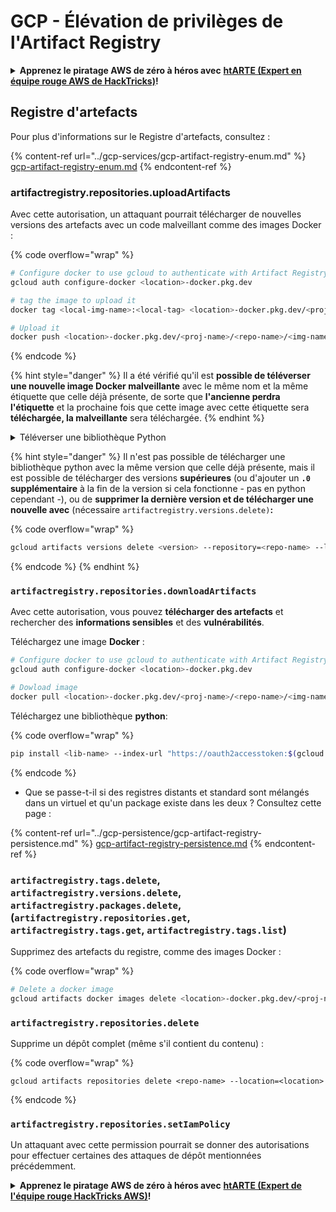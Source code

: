 # GCP - Élévation de privilèges de l'Artifact Registry

<details>

<summary><strong>Apprenez le piratage AWS de zéro à héros avec</strong> <a href="https://training.hacktricks.xyz/courses/arte"><strong>htARTE (Expert en équipe rouge AWS de HackTricks)</strong></a><strong>!</strong></summary>

Autres façons de soutenir HackTricks :

* Si vous souhaitez voir votre **entreprise annoncée dans HackTricks** ou **télécharger HackTricks en PDF**, consultez les [**PLANS D'ABONNEMENT**](https://github.com/sponsors/carlospolop) !
* Obtenez le [**swag officiel PEASS & HackTricks**](https://peass.creator-spring.com)
* Découvrez [**La famille PEASS**](https://opensea.io/collection/the-peass-family), notre collection exclusive de [**NFTs**](https://opensea.io/collection/the-peass-family)
* **Rejoignez le** 💬 [**groupe Discord**](https://discord.gg/hRep4RUj7f) ou le [**groupe Telegram**](https://t.me/peass) ou **suivez-nous** sur **Twitter** 🐦 [**@hacktricks_live**](https://twitter.com/hacktricks_live)**.**
* **Partagez vos astuces de piratage en soumettant des PR aux** [**HackTricks**](https://github.com/carlospolop/hacktricks) et [**HackTricks Cloud**](https://github.com/carlospolop/hacktricks-cloud) dépôts GitHub.

</details>

## Registre d'artefacts

Pour plus d'informations sur le Registre d'artefacts, consultez :

{% content-ref url="../gcp-services/gcp-artifact-registry-enum.md" %}
[gcp-artifact-registry-enum.md](../gcp-services/gcp-artifact-registry-enum.md)
{% endcontent-ref %}

### artifactregistry.repositories.uploadArtifacts

Avec cette autorisation, un attaquant pourrait télécharger de nouvelles versions des artefacts avec un code malveillant comme des images Docker :

{% code overflow="wrap" %}
```bash
# Configure docker to use gcloud to authenticate with Artifact Registry
gcloud auth configure-docker <location>-docker.pkg.dev

# tag the image to upload it
docker tag <local-img-name>:<local-tag> <location>-docker.pkg.dev/<proj-name>/<repo-name>/<img-name>:<tag>

# Upload it
docker push <location>-docker.pkg.dev/<proj-name>/<repo-name>/<img-name>:<tag>
```
{% endcode %}

{% hint style="danger" %}
Il a été vérifié qu'il est **possible de téléverser une nouvelle image Docker malveillante** avec le même nom et la même étiquette que celle déjà présente, de sorte que **l'ancienne perdra l'étiquette** et la prochaine fois que cette image avec cette étiquette sera **téléchargée, la malveillante** sera téléchargée.
{% endhint %}

<details>

<summary>Téléverser une bibliothèque Python</summary>

**Commencez par créer la bibliothèque à téléverser** (si vous pouvez télécharger la dernière version depuis le registre, vous pouvez éviter cette étape) :

1. **Configurez la structure de votre projet** :

* Créez un nouveau répertoire pour votre bibliothèque, par exemple `hello_world_library`.
* À l'intérieur de ce répertoire, créez un autre répertoire avec le nom de votre package, par exemple `hello_world`.
* À l'intérieur de votre répertoire de package, créez un fichier `__init__.py`. Ce fichier peut être vide ou peut contenir des initialisations pour votre package.

```bash
mkdir hello_world_library
cd hello_world_library
mkdir hello_world
touch hello_world/__init__.py
```
2. **Écrivez le code de votre bibliothèque** :

* À l'intérieur du répertoire `hello_world`, créez un nouveau fichier Python pour votre module, par exemple `greet.py`.
* Écrivez votre fonction "Hello, World!" :

```python
# hello_world/greet.py
def say_hello():
return "Hello, World!"
```
3. **Créez un fichier `setup.py`** :

* À la racine de votre répertoire `hello_world_library`, créez un fichier `setup.py`.
* Ce fichier contient des métadonnées sur votre bibliothèque et indique à Python comment l'installer.

```python
# setup.py
from setuptools import setup, find_packages

setup(
name='hello_world',
version='0.1',
packages=find_packages(),
install_requires=[
# Toutes les dépendances nécessaires à votre bibliothèque
],
)
```



**Maintenant, téléchargeons la bibliothèque :**

1. **Construisez votre package** :

* Depuis la racine de votre répertoire `hello_world_library`, exécutez :

```sh
python3 setup.py sdist bdist_wheel
```
2. **Configurez l'authentification pour twine** (utilisé pour téléverser votre package) :

* Assurez-vous d'avoir `twine` installé (`pip install twine`).
* Utilisez `gcloud` pour configurer les informations d'identification :

{% code overflow="wrap" %}
```sh
twine upload --username 'oauth2accesstoken' --password "$(gcloud auth print-access-token)" --repository-url https://<location>-python.pkg.dev/<project-id>/<repo-name>/ dist/*
```
{% endcode %}

<!---->

3. **Nettoyez la construction**
```bash
rm -rf dist build hello_world.egg-info
```
</details>

{% hint style="danger" %}
Il n'est pas possible de télécharger une bibliothèque python avec la même version que celle déjà présente, mais il est possible de télécharger des versions **supérieures** (ou d'ajouter un **`.0` supplémentaire** à la fin de la version si cela fonctionne - pas en python cependant -), ou de **supprimer la dernière version et de télécharger une nouvelle avec** (nécessaire `artifactregistry.versions.delete)`**:**

{% code overflow="wrap" %}
```sh
gcloud artifacts versions delete <version> --repository=<repo-name> --location=<location> --package=<lib-name>
```
{% endcode %}
{% endhint %}

### `artifactregistry.repositories.downloadArtifacts`

Avec cette autorisation, vous pouvez **télécharger des artefacts** et rechercher des **informations sensibles** et des **vulnérabilités**.

Téléchargez une image **Docker** :
```sh
# Configure docker to use gcloud to authenticate with Artifact Registry
gcloud auth configure-docker <location>-docker.pkg.dev

# Dowload image
docker pull <location>-docker.pkg.dev/<proj-name>/<repo-name>/<img-name>:<tag>
```
Téléchargez une bibliothèque **python**:

{% code overflow="wrap" %}
```bash
pip install <lib-name> --index-url "https://oauth2accesstoken:$(gcloud auth print-access-token)@<location>-python.pkg.dev/<project-id>/<repo-name>/simple/" --trusted-host <location>-python.pkg.dev --no-cache-dir
```
{% endcode %}

* Que se passe-t-il si des registres distants et standard sont mélangés dans un virtuel et qu'un package existe dans les deux ? Consultez cette page :

{% content-ref url="../gcp-persistence/gcp-artifact-registry-persistence.md" %}
[gcp-artifact-registry-persistence.md](../gcp-persistence/gcp-artifact-registry-persistence.md)
{% endcontent-ref %}

### `artifactregistry.tags.delete`, `artifactregistry.versions.delete`, `artifactregistry.packages.delete`, (`artifactregistry.repositories.get`, `artifactregistry.tags.get`, `artifactregistry.tags.list`)

Supprimez des artefacts du registre, comme des images Docker :

{% code overflow="wrap" %}
```bash
# Delete a docker image
gcloud artifacts docker images delete <location>-docker.pkg.dev/<proj-name>/<repo-name>/<img-name>:<tag>
```
### `artifactregistry.repositories.delete`

Supprime un dépôt complet (même s'il contient du contenu) :

{% code overflow="wrap" %}
```
gcloud artifacts repositories delete <repo-name> --location=<location>
```
{% endcode %}

### `artifactregistry.repositories.setIamPolicy`

Un attaquant avec cette permission pourrait se donner des autorisations pour effectuer certaines des attaques de dépôt mentionnées précédemment.

<details>

<summary><strong>Apprenez le piratage AWS de zéro à héros avec</strong> <a href="https://training.hacktricks.xyz/courses/arte"><strong>htARTE (Expert de l'équipe rouge HackTricks AWS)</strong></a><strong>!</strong></summary>

Autres façons de soutenir HackTricks:

* Si vous souhaitez voir votre **entreprise annoncée dans HackTricks** ou **télécharger HackTricks en PDF**, consultez les [**PLANS D'ABONNEMENT**](https://github.com/sponsors/carlospolop)!
* Obtenez le [**swag officiel PEASS & HackTricks**](https://peass.creator-spring.com)
* Découvrez [**La famille PEASS**](https://opensea.io/collection/the-peass-family), notre collection exclusive de [**NFT**](https://opensea.io/collection/the-peass-family)
* **Rejoignez le** 💬 [**groupe Discord**](https://discord.gg/hRep4RUj7f) ou le [**groupe Telegram**](https://t.me/peass) ou **suivez** nous sur **Twitter** 🐦 [**@hacktricks_live**](https://twitter.com/hacktricks_live)**.**
* **Partagez vos astuces de piratage en soumettant des PR aux** [**HackTricks**](https://github.com/carlospolop/hacktricks) et [**HackTricks Cloud**](https://github.com/carlospolop/hacktricks-cloud) dépôts GitHub.

</details>
